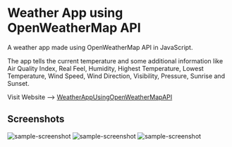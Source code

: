 # Weather App using OpenWeatherMap API
A weather app made using OpenWeatherMap API in JavaScript.

The app tells the current temperature and some additional information like Air Quality Index, Real Feel, Humidity, Highest Temperature, Lowest Temperature, Wind Speed, Wind Direction, Visibility, Pressure, Sunrise and Sunset.

Visit Website --> [WeatherAppUsingOpenWeatherMapAPI](https://kshitizrohilla.github.io/weather-app-using-openweathermap-api)


## Screenshots
![sample-screenshot](https://raw.githubusercontent.com/kshitizrohilla/weather-app-using-openweathermap-api/main/screenshots/1.png)
![sample-screenshot](https://raw.githubusercontent.com/kshitizrohilla/weather-app-using-openweathermap-api/main/screenshots/2.png)
![sample-screenshot](https://raw.githubusercontent.com/kshitizrohilla/weather-app-using-openweathermap-api/main/screenshots/3.png)